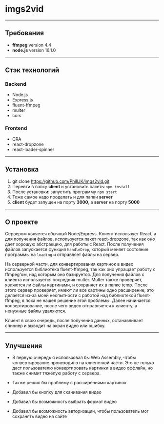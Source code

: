# imgs2vid

---

## Требования

-   **ffmpeg** version 4.4
-   **node.js** version 16.1.0

---

## Стэк технологий

### Backend

-   Node.js
-   Express.js
-   fluent-ffmpeg
-   multer
-   cors

### Frontend

-   CRA
-   react-dropzone
-   react-loader-spinner

---

## Установка

1. git clone https://github.com/PhillJK/imgs2vid.git
2. Перейти в папку **client** и установить пакеты `npm install`
3. После установки: запустить программу `npm start`
4. Тоже самое надо проделать и для папки **server**
5. **client** будет запущен на порту **3000**, а **server** на порту **5000**

---

## О проекте

Сервером является обычный Node/Express. Клиент использует React, а для получения файлов, используется пакет react-dropzone, так как оно дает хорошую абстракцию, для работы с React. После получения файлов запускается функция `handleDrop`, который меняет состояние программы на `loading` и отправляет файлы на сервер.

На серверной части, для конвертирования картинок в видео используется библиотека fluent-ffmpeg, так как оно упращает работу с ffmpeg'ом, над которым оно базируется. Для получения файлов с клиента используется посредник multer. Multer также проверяет, являются ли файлы картинами, и сохраняет их в папке temp. После этого сервер проверяет, имеют ли все картины одно расширение; это делается из-за моей неопытности с работой над библиотекой fluent-ffmpeg, я пока не нашел решение этой проблемы. Далее начинается конвертирование, после чего видео отправляется к клиенту, а ненужные файлы удаляются.

Клиент в свою очередь, после получения данных, останавливает спиннер и выводит на экран видео или ошибку.

---

## Улучшения

-   В первую очередь я использовал бы Web Assembly, чтобы конвертирование происходило на клиенсткой части. Это не только даст пользователю конвертировать картинки в видео оффлайн, но также снимит тяжёлую работу с сервера.

-   Также решил бы проблему с расширениями картинок

-   Добавил бы кнопку для скачивания видео

-   Добавил бы возможность выбрать формат видео

-   Добавил бы возможность авторизации, чтобы пользователь мог сохранять видео на сайте
